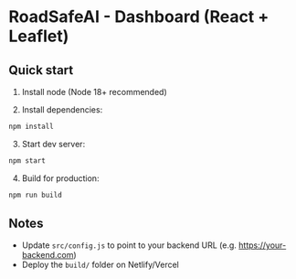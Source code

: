 # RoadSafeAI - Dashboard (React + Leaflet)


## Quick start


1. Install node (Node 18+ recommended)


2. Install dependencies:

```bash
npm install
```

3. Start dev server:

```bash
npm start
```

4. Build for production:

```bash
npm run build
```

## Notes
- Update `src/config.js` to point to your backend URL (e.g. https://your-backend.com)
- Deploy the `build/` folder on Netlify/Vercel
